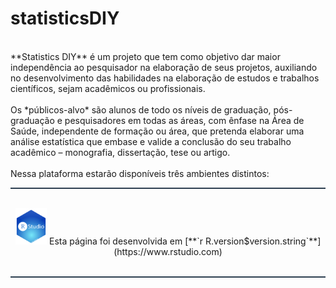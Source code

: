 # statisticsDIY

<br>
**Statistics DIY** é um projeto que tem como objetivo dar maior independência ao pesquisador na elaboração de seus projetos, auxiliando no desenvolvimento das habilidades na elaboração de estudos e trabalhos científicos, sejam acadêmicos ou profissionais.
<br>
<br>
Os *públicos-alvo* são alunos de todo os níveis de graduação, pós-graduação e pesquisadores em todas as áreas, com ênfase na Área de Saúde, independente de formação ou área, que pretenda elaborar uma análise estatística que embase e valide a conclusão do seu trabalho acadêmico – monografia, dissertação, tese ou artigo.
<br>
<br>
Nessa plataforma estarão disponíveis três ambientes distintos:

<br>

<!--script for generating HORIZONTAL LINE-->
<hr style="height:2px;border-width:0;color:#2C3E50;background-color:#2C3E50">

<br>

<div><center><img width="10%" height="10%" src="https://github.com/rstudio/hex-stickers/blob/master/thumbs/RStudio.png?raw=true"> Esta página foi desenvolvida em [**`r R.version$version.string`**](https://www.rstudio.com)
</center></div>

<br>

<!--script for generating HORIZONTAL LINE-->
<hr style="height:2px;border-width:0;color:#2C3E50;background-color:#2C3E50">
